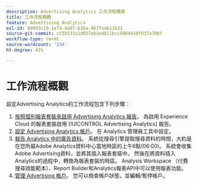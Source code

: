 ```yaml
---
description: Advertising Analytics 工作流程概覽
title: 工作流程概觀
feature: Advertising Analytics
exl-id: 00993c19-1e74-4a97-b16a-967feab13b32
source-git-commit: c53b533a1d037ab3ed811bcc0960418f037a708f
workflow-type: tm+mt
source-wordcount: '134'
ht-degree: 41%

---
```


# 工作流程概觀

設定Advertising Analytics的工作流程包含下列步驟：

<!--
>[!VIDEO](https://video.tv.adobe.com/v/23119/?quality=12)
-->

1. [按照個別報表套裝來啟用 Advertising Analytics 報告](/help/integrate/c-advertising-analytics/c-adanalytics-workflow/aa-provision-rs.md)。 為啟用 Experience Cloud 的報表套裝啟用 [!UICONTROL Advertising Analytics] 報告。
2. [設定 Advertising Analytics 帳戶](/help/integrate/c-advertising-analytics/c-adanalytics-workflow/aa-create-ad-account.md)。 在 Analytics 管理員工具中設定。
3. [報告 Analytics 中的廣告資料](/help/integrate/c-advertising-analytics/c-adanalytics-workflow/aa-report-ad-data-an.md)。 系統從搜尋引擎提取搜尋資料的時間，大約是在您所屬Adobe Analytics資料中心當地時區的上午6點(06:00)。 系統會收集Adobe Advertising資料，並將其插入報表套裝中。 然後在將資料插入Analytics的過程中，轉換為報表套裝的時區。 Analysis Workspace （付費搜尋效能範本）、Report Builder和Analytics報表API中可以使用報表功能。
4. [管理 Advertising 帳戶](/help/integrate/c-advertising-analytics/c-adanalytics-workflow/aa-manage-ad-accounts.md)。 您可以檢查帳戶狀態，並編輯/暫停帳戶。
